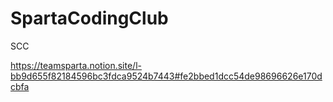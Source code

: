 # SpartaCodingClub

SCC

https://teamsparta.notion.site/l-bb9d655f82184596bc3fdca9524b7443#fe2bbed1dcc54de98696626e170dcbfa
